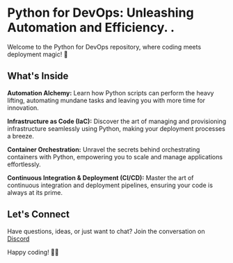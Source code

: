 # Python for DevOps: Unleashing Automation and Efficiency. .
Welcome to the Python for DevOps repository, where coding meets deployment magic! 🚀

## What's Inside
**Automation Alchemy:** Learn how Python scripts can perform the heavy lifting, automating mundane tasks and leaving you with more time for innovation.

**Infrastructure as Code (IaC):** Discover the art of managing and provisioning infrastructure seamlessly using Python, making your deployment processes a breeze.

**Container Orchestration:** Unravel the secrets behind orchestrating containers with Python, empowering you to scale and manage applications effortlessly.

**Continuous Integration & Deployment (CI/CD):** Master the art of continuous integration and deployment pipelines, ensuring your code is always at its prime.

## Let's Connect
Have questions, ideas, or just want to chat? Join the conversation on [Discord](https://discordapp.com/users/877531143610708028)

Happy coding! 🐍✨
